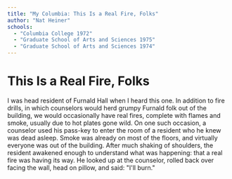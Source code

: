 ```yaml
---
title: "My Columbia: This Is a Real Fire, Folks"
author: "Nat Heiner"
schools:
  - "Columbia College 1972"
  - "Graduate School of Arts and Sciences 1975"
  - "Graduate School of Arts and Sciences 1974"
---
```


# This Is a Real Fire, Folks

I was head resident of Furnald Hall when I heard this one. In addition to fire drills, in which counselors would herd grumpy Furnald folk out of the building, we would occasionally have real fires, complete with flames and smoke, usually due to hot plates gone wild. On one such occasion, a counselor used his pass-key to enter the room of a resident who he knew was dead asleep. Smoke was already on most of the floors, and virtually everyone was out of the building. After much shaking of shoulders, the resident awakened enough to understand what was happening: that a real fire was having its way. He looked up at the counselor, rolled back over facing the wall, head on pillow, and said: "I'll burn."
